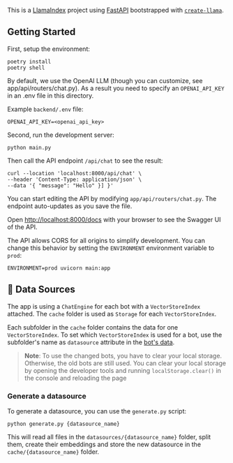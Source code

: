 This is a [LlamaIndex](https://www.llamaindex.ai/) project using [FastAPI](https://fastapi.tiangolo.com/) bootstrapped with [`create-llama`](https://github.com/run-llama/LlamaIndexTS/tree/main/packages/create-llama).

## Getting Started

First, setup the environment:

```
poetry install
poetry shell
```

By default, we use the OpenAI LLM (though you can customize, see app/api/routers/chat.py). As a result you need to specify an `OPENAI_API_KEY` in an .env file in this directory.

Example `backend/.env` file:

```
OPENAI_API_KEY=<openai_api_key>
```

Second, run the development server:

```
python main.py
```

Then call the API endpoint `/api/chat` to see the result:

```
curl --location 'localhost:8000/api/chat' \
--header 'Content-Type: application/json' \
--data '{ "message": "Hello" }] }'
```

You can start editing the API by modifying `app/api/routers/chat.py`. The endpoint auto-updates as you save the file.

Open [http://localhost:8000/docs](http://localhost:8000/docs) with your browser to see the Swagger UI of the API.

The API allows CORS for all origins to simplify development. You can change this behavior by setting the `ENVIRONMENT` environment variable to `prod`:

```
ENVIRONMENT=prod uvicorn main:app
```

## 📀 Data Sources

The app is using a `ChatEngine` for each bot with a `VectorStoreIndex` attached.
The `cache` folder is used as `Storage` for each `VectorStoreIndex`.

Each subfolder in the `cache` folder contains the data for one `VectorStoreIndex`. To set which `VectorStoreIndex` is used for a bot, use the subfolder's name as `datasource` attribute in the [bot's data](../frontend/app/bots/bot.data.ts).

> **Note**: To use the changed bots, you have to clear your local storage. Otherwise, the old bots are still used. You can clear your local storage by opening the developer tools and running `localStorage.clear()` in the console and reloading the page

### Generate a datasource

To generate a datasource, you can use the `generate.py` script:

```
python generate.py {datasource_name}
```

This will read all files in the `datasources/{datasource_name}` folder, split them, create their embeddings and store the new datasource in the `cache/{datasource_name}` folder.
